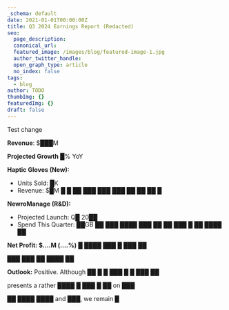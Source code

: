 ```yaml
---
_schema: default
date: 2021-01-01T00:00:00Z
title: Q3 2024 Earnings Report (Redacted)
seo:
  page_description:
  canonical_url:
  featured_image: /images/blog/featured-image-1.jpg
  author_twitter_handle:
  open_graph_type: article
  no_index: false
tags:
  - blog
author: TODO
thumbImg: {}
featuredImg: {}
draft: false
---
```

Test change

**Revenue**: $███M

**Projected Growth** █% YoY

**Haptic Gloves (New):**

* Units Sold: █K
* Revenue: $█M █ █ ██ ███ ███ ███ ██ ██ ██ █

**NewroManage (R&D):**

* Projected Launch: Q█ 20██
* Spend This Quarter: ██GB ██ ███ ████ ███ ██ ██ ███ █ ██ ████ ██

**Net Profit: $....M (....%)** █ ████ ███ █ ███ ██

███ ███ ██ ████ ██

**Outlook:** Positive. Although ██ █ █ ███ █ █ ███ ██

presents a rather ████ █ ███ █ ██  on ███

██ ████ ████ and ███, we remain █